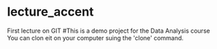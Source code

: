 # lecture_accent
First lecture on GIT
#This is a demo project for the Data Analysis course
You can clon eit on your computer suing the 'clone' command. 